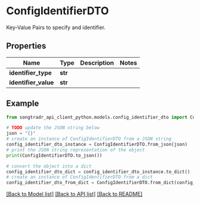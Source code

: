# ConfigIdentifierDTO

Key-Value Pairs to specify and identifier.

## Properties

Name | Type | Description | Notes
------------ | ------------- | ------------- | -------------
**identifier_type** | **str** |  | 
**identifier_value** | **str** |  | 

## Example

```python
from songtradr_api_client_python.models.config_identifier_dto import ConfigIdentifierDTO

# TODO update the JSON string below
json = "{}"
# create an instance of ConfigIdentifierDTO from a JSON string
config_identifier_dto_instance = ConfigIdentifierDTO.from_json(json)
# print the JSON string representation of the object
print(ConfigIdentifierDTO.to_json())

# convert the object into a dict
config_identifier_dto_dict = config_identifier_dto_instance.to_dict()
# create an instance of ConfigIdentifierDTO from a dict
config_identifier_dto_from_dict = ConfigIdentifierDTO.from_dict(config_identifier_dto_dict)
```
[[Back to Model list]](../README.md#documentation-for-models) [[Back to API list]](../README.md#documentation-for-api-endpoints) [[Back to README]](../README.md)


